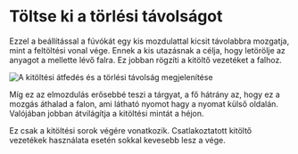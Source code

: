 # Töltse ki a törlési távolságot

Ezzel a beállítással a fúvókát egy kis mozdulattal kicsit távolabbra mozgatja, mint a feltöltési vonal vége. Ennek a kis utazásnak a célja, hogy letörölje az anyagot a mellette lévő falra. Ez jobban rögzíti a kitöltő vezetéket a falhoz.

![A kitöltési átfedés és a törlési távolság megjelenítése](../images/infill_overlap.svg)

Míg ez az elmozdulás erősebbé teszi a tárgyat, a fő hátrány az, hogy ez a mozgás áthalad a falon, ami látható nyomot hagy a nyomat külső oldalán. Valójában jobban átvilágítja a kitöltési mintát a héjon.

Ez csak a kitöltési sorok végére vonatkozik. Csatlakoztatott kitöltő vezetékek használata esetén sokkal kevesebb lesz a vége.
